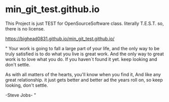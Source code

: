 # min_git_test.github.io
This Project is just TEST for OpenSourceSoftware class.
literally T.E.S.T. so, there is no license.

https://bighead0831.github.io/min_git_test.github.io/

"
Your work is going to fall a large part of your life, and the only way to be truly satisfied is to do what you live is great work. And the only way to great work is to love what you do. If you haven`t found it yet. keep looking and don't settle. ​

As with all matters of the hearts, you'll know when you find it, And like any great relationship. it just gets better and better ad the years roll on, so keep looking, don't settle.

-Steve Jobs-
"
